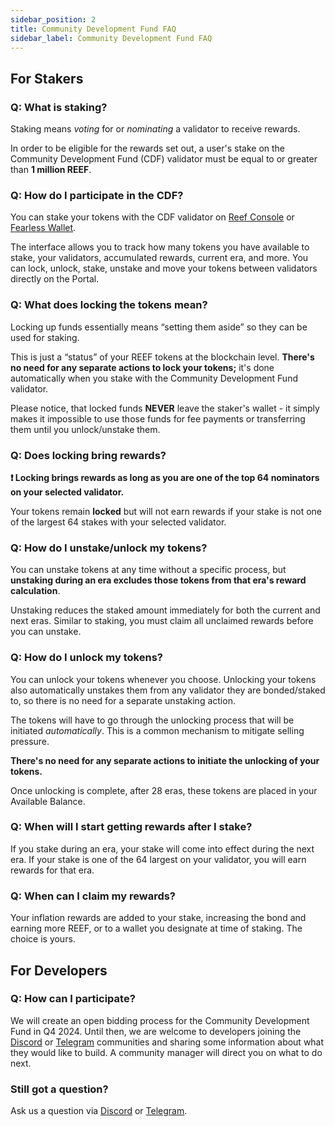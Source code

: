 ```yaml
---
sidebar_position: 2
title: Community Development Fund FAQ
sidebar_label: Community Development Fund FAQ
---
```


## For Stakers

### Q: What is staking?

Staking means *voting* for or *nominating* a validator to receive rewards.

In order to be eligible for the rewards set out, a user's stake on the Community Development Fund (CDF) validator must be equal to or greater than **1 million REEF**.

### Q: How do I participate in the CDF?

You can stake your tokens with the CDF validator on [Reef Console](https://console.reefscan.com) or [Fearless Wallet](https://fearlesswallet.io).

The interface allows you to track how many tokens you have available to stake, your validators, accumulated rewards, current era, and more. You can lock, unlock, stake, unstake and move your tokens between validators directly on the Portal.

### Q: What does locking the tokens mean?

Locking up funds essentially means “setting them aside” so they can be used for staking.

This is just a “status” of your REEF tokens at the blockchain level. **There's no need for any separate actions to lock your tokens;** it's done automatically when you stake with the Community Development Fund validator.

Please notice, that locked funds **NEVER** leave the staker's wallet - it simply makes it impossible to use those funds for fee payments or transferring them until you unlock/unstake them.

### Q: Does locking bring rewards?

**❗ Locking brings rewards as long as you are one of the top 64 nominators on your selected validator.**

Your tokens remain **locked** but will not earn rewards if your stake is not one of the largest 64 stakes with your selected validator.

### Q: How do I unstake/unlock my tokens?

You can unstake tokens at any time without a specific process, but **unstaking during an era excludes those tokens from that era's reward calculation**.

Unstaking reduces the staked amount immediately for both the current and next eras. Similar to staking, you must claim all unclaimed rewards before you can unstake.

### Q: How do I unlock my tokens?

You can unlock your tokens whenever you choose. Unlocking your tokens also automatically unstakes them from any validator they are bonded/staked to, so there is no need for a separate unstaking action.

The tokens will have to go through the unlocking process that will be initiated *automatically*. This is a common mechanism to mitigate selling pressure.

**There's no need for any separate actions to initiate the unlocking of your tokens.**

Once unlocking is complete, after 28 eras, these tokens are placed in your Available Balance.

### Q: When will I start getting rewards after I stake?

If you stake during an era, your stake will come into effect during the next era. If your stake is one of the 64 largest on your validator, you will earn rewards for that era.

### Q: When can I claim my rewards?

Your inflation rewards are added to your stake, increasing the bond and earning more REEF, or to a wallet you designate at time of staking. The choice is yours.

## For Developers

### Q: How can I participate?

We will create an open bidding process for the Community Development Fund in Q4 2024. Until then, we are welcome to developers joining the [Discord](https://discord.gg/reefchain) or [Telegram](https://t.me/reefchain) communities and sharing some information about what they would like to build. A community manager will direct you on what to do next.

### Still got a question?

 Ask us a question via [Discord](https://discord.gg/reefchain) or [Telegram](https://t.me/reefchain).